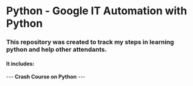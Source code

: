 # Python - Google IT Automation with Python

### **This repository was created to track my steps in learning python and help other attendants.**

#### It  includes:

--- **Crash Course on Python** ---


